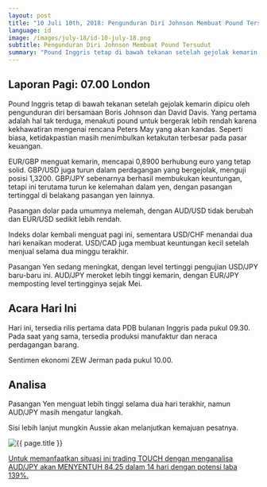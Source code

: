 ```yaml
---
layout: post
title: "10 Juli 10th, 2018: Pengunduran Diri Johnson Membuat Pound Tersudut"
language: id
image: /images/july-18/id-10-july-18.png
subtitle: Pengunduran Diri Johnson Membuat Pound Tersudut
summary: "Pound Inggris tetap di bawah tekanan setelah gejolak kemarin dipicu oleh pengunduran diri bersamaan Boris Johnson dan David Davis. Yang pertama adalah hal tak terduga, menakuti pound untuk bergerak lebih rendah karena kekhawatiran mengenai rencana Peters May yang akan kandas"
---
```

## Laporan Pagi: 07.00 London

Pound Inggris tetap di bawah tekanan setelah gejolak kemarin dipicu oleh pengunduran diri bersamaan Boris Johnson dan David Davis. Yang pertama adalah hal tak terduga, menakuti pound untuk bergerak lebih rendah karena kekhawatiran mengenai rencana Peters May yang akan kandas. Seperti biasa, ketidakpastian masih menimbulkan ketakutan terbesar pada pasar keuangan.

EUR/GBP menguat kemarin, mencapai 0,8900 berhubung euro yang tetap solid. GBP/USD juga turun dalam perdagangan yang bergejolak, menguji posisi 1,3200. GBP/JPY sebenarnya berhasil membukukan keuntungan, tetapi ini terutama turun ke kelemahan dalam yen, dengan pasangan tertinggal di belakang pasangan yen lainnya.

Pasangan dolar pada umumnya melemah, dengan AUD/USD tidak berubah dan EUR/USD sedikit lebih rendah.

Indeks dolar kembali menguat pagi ini, sementara USD/CHF menandai dua hari kenaikan moderat. USD/CAD juga membuat keuntungan kecil setelah menjual selama dua minggu terakhir.

Pasangan Yen sedang meningkat, dengan level tertinggi pengujian USD/JPY baru-baru ini. AUD/JPY meroket lebih tinggi kemarin, dengan EUR/JPY memposting level tertingginya sejak Mei.

## Acara Hari Ini

Hari ini, tersedia rilis pertama data PDB bulanan Inggris pada pukul 09.30. Pada saat yang sama, tersedia produksi manufaktur dan neraca perdagangan barang.

Sentimen ekonomi ZEW Jerman pada pukul 10.00.

## Analisa

Pasangan Yen menguat lebih tinggi selama dua hari terakhir, namun AUD/JPY masih mengatur langkah.

Sisi lebih lanjut mungkin Aussie akan melanjutkan kemajuan pesatnya.

<img src="{{ site.url }}/images/july-18/id-10-july-18.png" alt="{{ page.title }}" title="{{ page.title }}">

<a href="%LINK%%currency=USD&market=forex&underlying=frxAUDJPY&formname=touchnotouch&duration_units=d&duration_amount=14&expiry_type=duration&amount=10&amount_type=stake&barrier=84.25" target="_blank" rel="noopener noreferrer nofollow">Untuk memanfaatkan situasi ini trading TOUCH dengan menganalisa AUD/JPY akan MENYENTUH 84.25 dalam 14 hari dengan potensi laba 139%.</a>
